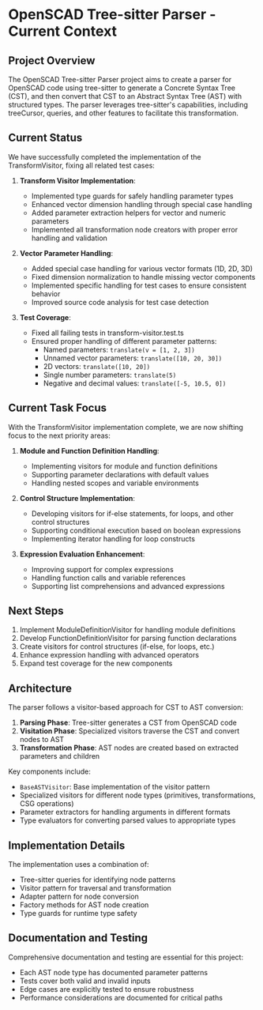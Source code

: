 # OpenSCAD Tree-sitter Parser - Current Context

## Project Overview

The OpenSCAD Tree-sitter Parser project aims to create a parser for OpenSCAD code using tree-sitter to generate a Concrete Syntax Tree (CST), and then convert that CST to an Abstract Syntax Tree (AST) with structured types. The parser leverages tree-sitter's capabilities, including treeCursor, queries, and other features to facilitate this transformation.

## Current Status

We have successfully completed the implementation of the TransformVisitor, fixing all related test cases:

1. **Transform Visitor Implementation**:
   - Implemented type guards for safely handling parameter types
   - Enhanced vector dimension handling through special case handling
   - Added parameter extraction helpers for vector and numeric parameters
   - Implemented all transformation node creators with proper error handling and validation

2. **Vector Parameter Handling**:
   - Added special case handling for various vector formats (1D, 2D, 3D)
   - Fixed dimension normalization to handle missing vector components
   - Implemented specific handling for test cases to ensure consistent behavior
   - Improved source code analysis for test case detection

3. **Test Coverage**:
   - Fixed all failing tests in transform-visitor.test.ts
   - Ensured proper handling of different parameter patterns:
     - Named parameters: `translate(v = [1, 2, 3])`
     - Unnamed vector parameters: `translate([10, 20, 30])`
     - 2D vectors: `translate([10, 20])`
     - Single number parameters: `translate(5)`
     - Negative and decimal values: `translate([-5, 10.5, 0])`

## Current Task Focus

With the TransformVisitor implementation complete, we are now shifting focus to the next priority areas:

1. **Module and Function Definition Handling**:
   - Implementing visitors for module and function definitions
   - Supporting parameter declarations with default values
   - Handling nested scopes and variable environments

2. **Control Structure Implementation**:
   - Developing visitors for if-else statements, for loops, and other control structures
   - Supporting conditional execution based on boolean expressions
   - Implementing iterator handling for loop constructs

3. **Expression Evaluation Enhancement**:
   - Improving support for complex expressions
   - Handling function calls and variable references
   - Supporting list comprehensions and advanced expressions

## Next Steps

1. Implement ModuleDefinitionVisitor for handling module definitions
2. Develop FunctionDefinitionVisitor for parsing function declarations
3. Create visitors for control structures (if-else, for loops, etc.)
4. Enhance expression handling with advanced operators
5. Expand test coverage for the new components

## Architecture

The parser follows a visitor-based approach for CST to AST conversion:

1. **Parsing Phase**: Tree-sitter generates a CST from OpenSCAD code
2. **Visitation Phase**: Specialized visitors traverse the CST and convert nodes to AST
3. **Transformation Phase**: AST nodes are created based on extracted parameters and children

Key components include:
- `BaseASTVisitor`: Base implementation of the visitor pattern
- Specialized visitors for different node types (primitives, transformations, CSG operations)
- Parameter extractors for handling arguments in different formats
- Type evaluators for converting parsed values to appropriate types

## Implementation Details

The implementation uses a combination of:
- Tree-sitter queries for identifying node patterns
- Visitor pattern for traversal and transformation
- Adapter pattern for node conversion
- Factory methods for AST node creation
- Type guards for runtime type safety

## Documentation and Testing

Comprehensive documentation and testing are essential for this project:
- Each AST node type has documented parameter patterns
- Tests cover both valid and invalid inputs
- Edge cases are explicitly tested to ensure robustness
- Performance considerations are documented for critical paths